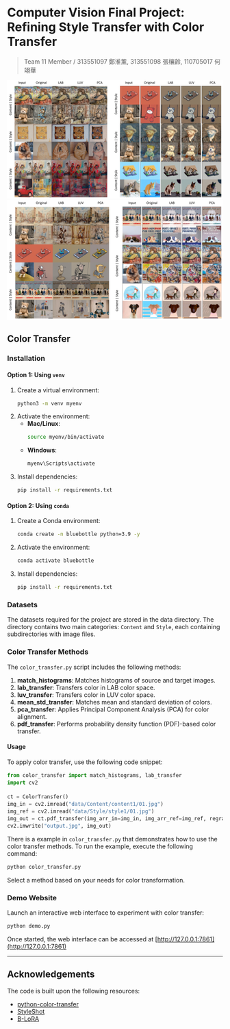 # Computer Vision Final Project: Refining Style Transfer with Color Transfer

> Team 11
> Member / 313551097 鄭淮薰, 313551098 張欀齡, 110705017 何翊華

![result1](img/results1.jpeg)
![result2](img/results2.jpeg)

## Color Transfer

### Installation

#### Option 1: Using `venv`

1. Create a virtual environment:
   ```bash
   python3 -m venv myenv
   ```
2. Activate the environment:
   - **Mac/Linux**:
     ```bash
     source myenv/bin/activate
     ```
   - **Windows**:
     ```cmd
     myenv\Scripts\activate
     ```
3. Install dependencies:
   ```bash
   pip install -r requirements.txt
   ```

#### Option 2: Using `conda`

1. Create a Conda environment:
   ```bash
   conda create -n bluebottle python=3.9 -y
   ```
2. Activate the environment:
   ```bash
   conda activate bluebottle
   ```
3. Install dependencies:
   ```bash
   pip install -r requirements.txt
   ```

### Datasets

The datasets required for the project are stored in the data directory.
The directory contains two main categories: `Content` and `Style`, each containing subdirectories with image files.

### Color Transfer Methods

The `color_transfer.py` script includes the following methods:

1. **match_histograms**: Matches histograms of source and target images.
2. **lab_transfer**: Transfers color in LAB color space.
3. **luv_transfer**: Transfers color in LUV color space.
4. **mean_std_transfer**: Matches mean and standard deviation of colors.
5. **pca_transfer**: Applies Principal Component Analysis (PCA) for color alignment.
6. **pdf_transfer**: Performs probability density function (PDF)-based color transfer.

#### Usage

To apply color transfer, use the following code snippet:

```python
from color_transfer import match_histograms, lab_transfer
import cv2

ct = ColorTransfer()
img_in = cv2.imread("data/Content/content1/01.jpg")
img_ref = cv2.imread("data/Style/style1/01.jpg")
img_out = ct.pdf_transfer(img_arr_in=img_in, img_arr_ref=img_ref, regrain=False)
cv2.imwrite("output.jpg", img_out)
```

There is a example in `color_transfer.py` that demonstrates how to use the color transfer methods. To run the example, execute the following command:

```bash
python color_transfer.py
```

Select a method based on your needs for color transformation.

### Demo Website

Launch an interactive web interface to experiment with color transfer:

```python
python demo.py
```

Once started, the web interface can be accessed at [http://127.0.0.1:7861](http://127.0.0.1:7861)

---

## Acknowledgements

The code is built upon the following resources:

- [python-color-transfer](https://github.com/pengbo-learn/python-color-transfer.git)
- [StyleShot](https://github.com/open-mmlab/StyleShot.git)
- [B-LoRA](https://github.com/yardenfren1996/B-LoRA.git)
